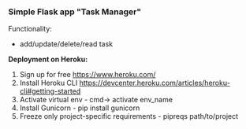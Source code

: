 ### Simple Flask app "Task Manager"

Functionality:
- add/update/delete/read task


**Deployment on Heroku:**
1. Sign up for free https://www.heroku.com/
2. Install Heroku CLI https://devcenter.heroku.com/articles/heroku-cli#getting-started
3. Activate virtual env - cmd-> activate env_name
4. Install Gunicorn - pip install gunicorn
5. Freeze only project-specific requirements - pipreqs path/to/project
